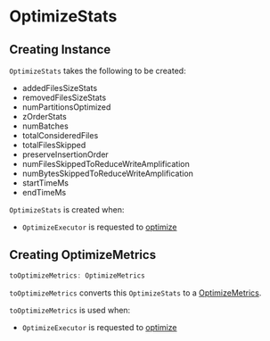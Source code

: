 # OptimizeStats

## Creating Instance

`OptimizeStats` takes the following to be created:

* <span id="addedFilesSizeStats"> addedFilesSizeStats
* <span id="removedFilesSizeStats"> removedFilesSizeStats
* <span id="numPartitionsOptimized"> numPartitionsOptimized
* <span id="zOrderStats"> zOrderStats
* <span id="numBatches"> numBatches
* <span id="totalConsideredFiles"> totalConsideredFiles
* <span id="totalFilesSkipped"> totalFilesSkipped
* <span id="preserveInsertionOrder"> preserveInsertionOrder
* <span id="numFilesSkippedToReduceWriteAmplification"> numFilesSkippedToReduceWriteAmplification
* <span id="numBytesSkippedToReduceWriteAmplification"> numBytesSkippedToReduceWriteAmplification
* <span id="startTimeMs"> startTimeMs
* <span id="endTimeMs"> endTimeMs

`OptimizeStats` is created when:

* `OptimizeExecutor` is requested to [optimize](OptimizeExecutor.md#optimize)

## <span id="toOptimizeMetrics"> Creating OptimizeMetrics

```scala
toOptimizeMetrics: OptimizeMetrics
```

`toOptimizeMetrics` converts this `OptimizeStats` to a [OptimizeMetrics](OptimizeMetrics.md).

`toOptimizeMetrics` is used when:

* `OptimizeExecutor` is requested to [optimize](OptimizeExecutor.md#optimize)
